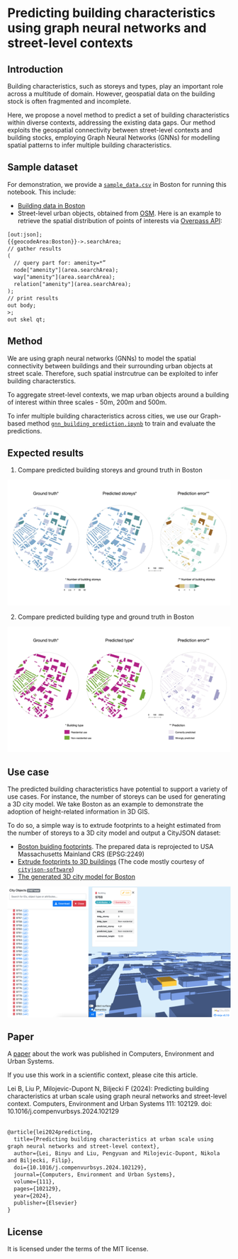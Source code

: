 # Predicting building characteristics using graph neural networks and street-level contexts

## Introduction

Building characteristics, such as storeys and types, play an important role across a multitude of domain. However, geospatial data on the building stock is often fragmented and incomplete.

Here, we propose a novel method to predict a set of building characteristics within diverse contexts, addressing the existing data gaps. Our method exploits the geospatial connectivity between street-level contexts and building stocks, employing Graph Neural Networks (GNNs) for modelling spatial patterns to infer multiple building characteristics.

<!-- ## Data

Two types of data are considered for designing our method:

- Building data from open government datasets
- Street-level contexts from [OpenStreetMap](https://www.openstreetmap.org/), using [Overpass](https://overpass-turbo.eu/) -->


## Sample dataset

For demonstration, we provide a [`sample_data.csv`](https://github.com/binyulei/gnn-building-characteristics-prediction/blob/c5e0c18e87b2c2309e64b97f8818d4af372b138a/sample_data/sample_data.csv) in Boston for running this notebook. This include:

- [Building data in Boston](https://data.boston.gov/dataset/boston-buildings-inventory)
- Street-level urban objects, obtained from [OSM](https://www.openstreetmap.org/#map=12/42.3125/-70.9979). Here is an example to retrieve the spatial distribution of points of interests via [Overpass API](https://overpass-turbo.eu/):


```shell
[out:json];
{{geocodeArea:Boston}}->.searchArea;
// gather results
(
  // query part for: amenity=*”
  node["amenity"](area.searchArea);
  way["amenity"](area.searchArea);
  relation["amenity"](area.searchArea);
);
// print results
out body;
>;
out skel qt;
```

## Method

We are using graph neural networks (GNNs) to model the spatial connectivity between buildings and their surrounding urban objects at street scale. Therefore, such spatial instrcutrue can be exploited to infer building characterstics.

To aggregate street-level contexts, we map urban objects around a building of interest within three scales - 50m, 200m and 500m.

To infer multiple building characteristics across cities, we use our Graph-based method [`gnn_building_prediction.ipynb`](https://github.com/binyulei/gnn-building-characteristics-prediction/blob/0897d90d57b3fbd05bef5e96154208a94bda5ec9/gnn_building_prediction.ipynb) to train and evaluate the predictions.


## Expected results

1. Compare predicted building storeys and ground truth in Boston
<div align=center>
<img src="outputs/boston_predicted_storey.jpg">
</div>

2. Compare predicted building type and ground truth in Boston
<div align=center>
<img src="outputs/boston_predicted_type.jpg">
</div>

## Use case

The predicted building characteristics have potential to support a variety of use cases. For instance, the number of storeys can be used for generating a 3D city model. We take Boston as an example to demonstrate the adoption of height-related information in 3D GIS.

To do so, a simple way is to extrude footprints to a height estimated from the number of storeys to a 3D city model and output a CityJSON dataset:

- [Boston buiding footprints](https://github.com/binyulei/gnn-building-characteristics-prediction/blob/5351c5b4d0877cd21966b2f0224741f555d38f77/sample_data/boston_footprint_2249.geojson). The prepared data is reprojected to USA Massachusetts Mainland CRS (EPSG:2249)
- [Extrude footprints to 3D buildings](https://github.com/binyulei/gnn-building-characteristics-prediction/blob/5351c5b4d0877cd21966b2f0224741f555d38f77/3d_generating.py) (The code mostly courtesy of [`cityjson-software`](https://github.com/tudelft3d/cityjson-software/blob/master/extruder/extruder.py))
- [The generated 3D city model for Boston](https://github.com/binyulei/gnn-building-characteristics-prediction/blob/5351c5b4d0877cd21966b2f0224741f555d38f77/sample_data/boston_3d_model.json)

<div align=center>
<img src="outputs/boston_3d.png">
</div>

## Paper

A [paper](https://doi.org/10.1016/j.compenvurbsys.2024.102129) about the work was published in Computers, Environment and Urban Systems.

If you use this work in a scientific context, please cite this article.

Lei B, Liu P, Milojevic-Dupont N, Biljecki F (2024): Predicting building characteristics at urban scale using graph neural networks and street-level context. Computers, Environment and Urban Systems 111: 102129. doi: 10.1016/j.compenvurbsys.2024.102129

```

@article{lei2024predicting,
  title={Predicting building characteristics at urban scale using graph neural networks and street-level context},
  author={Lei, Binyu and Liu, Pengyuan and Milojevic-Dupont, Nikola and Biljecki, Filip},
  doi={10.1016/j.compenvurbsys.2024.102129},
  journal={Computers, Environment and Urban Systems},
  volume={111},
  pages={102129},
  year={2024},
  publisher={Elsevier}
}
```

## License

It is licensed under the terms of the MIT license.

